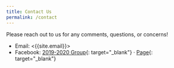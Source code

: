 ```yaml
---
title: Contact Us
permalink: /contact
---
```


Please reach out to us for any comments, questions, or concerns!

* Email: <{{site.email}}>
* Facebook: [2019-2020 Group](https://www.facebook.com/groups/467173423834155/){: target="_blank"} &middot; [Page](https://www.facebook.com/aacfla){: target="_blank"}
